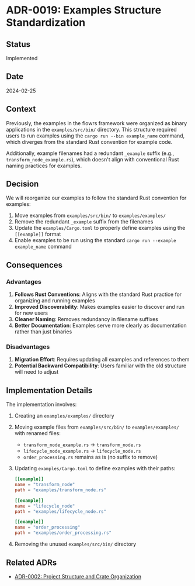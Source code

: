 # ADR-0019: Examples Structure Standardization

## Status

Implemented

## Date

2024-02-25

## Context

Previously, the examples in the flowrs framework were organized as binary applications in the `examples/src/bin/` directory. This structure required users to run examples using the `cargo run --bin example_name` command, which diverges from the standard Rust convention for example code.

Additionally, example filenames had a redundant `_example` suffix (e.g., `transform_node_example.rs`), which doesn't align with conventional Rust naming practices for examples.

## Decision

We will reorganize our examples to follow the standard Rust convention for examples:

1. Move examples from `examples/src/bin/` to `examples/examples/`
2. Remove the redundant `_example` suffix from the filenames
3. Update the `examples/Cargo.toml` to properly define examples using the `[[example]]` format
4. Enable examples to be run using the standard `cargo run --example example_name` command

## Consequences

### Advantages

1. **Follows Rust Conventions**: Aligns with the standard Rust practice for organizing and running examples
2. **Improved Discoverability**: Makes examples easier to discover and run for new users
3. **Cleaner Naming**: Removes redundancy in filename suffixes
4. **Better Documentation**: Examples serve more clearly as documentation rather than just binaries

### Disadvantages

1. **Migration Effort**: Requires updating all examples and references to them
2. **Potential Backward Compatibility**: Users familiar with the old structure will need to adjust

## Implementation Details

The implementation involves:

1. Creating an `examples/examples/` directory
2. Moving example files from `examples/src/bin/` to `examples/examples/` with renamed files:
   - `transform_node_example.rs` → `transform_node.rs`
   - `lifecycle_node_example.rs` → `lifecycle_node.rs`
   - `order_processing.rs` remains as is (no suffix to remove)
3. Updating `examples/Cargo.toml` to define examples with their paths:

   ```toml
   [[example]]
   name = "transform_node"
   path = "examples/transform_node.rs"

   [[example]]
   name = "lifecycle_node"
   path = "examples/lifecycle_node.rs"

   [[example]]
   name = "order_processing"
   path = "examples/order_processing.rs"
   ```

4. Removing the unused `examples/src/bin/` directory

## Related ADRs

- [ADR-0002: Project Structure and Crate Organization](0002-project-structure-and-crate-organization.md)
